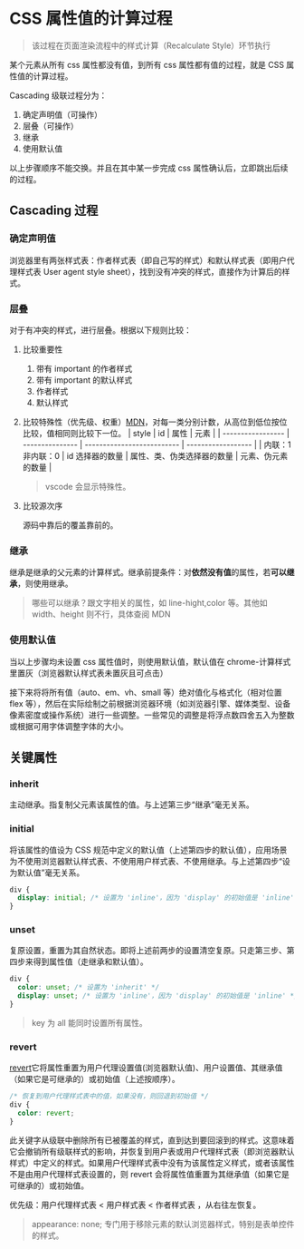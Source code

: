 # CSS 属性值的计算过程

> 该过程在页面渲染流程中的样式计算（Recalculate Style）环节执行

某个元素从所有 css 属性都没有值，到所有 css 属性都有值的过程，就是 CSS 属性值的计算过程。

Cascading 级联过程分为：

1. 确定声明值（可操作）
2. 层叠（可操作）
3. 继承
4. 使用默认值

以上步骤顺序不能交换。并且在其中某一步完成 css 属性确认后，立即跳出后续的过程。

## Cascading 过程

### 确定声明值

浏览器里有两张样式表：作者样式表（即自己写的样式）和默认样式表（即用户代理样式表 User agent style sheet），找到没有冲突的样式，直接作为计算后的样式。

### 层叠

对于有冲突的样式，进行层叠。根据以下规则比较：

1. 比较重要性
   1. 带有 important 的作者样式
   2. 带有 important 的默认样式
   3. 作者样式
   4. 默认样式
2. 比较特殊性（优先级、权重）[MDN](https://developer.mozilla.org/zh-CN/docs/Web/CSS/Specificity)，对每一类分别计数，从高位到低位按位比较，值相同则比较下一位。
   | style | id | 属性 | 元素 |
   | ----------------- | --------------- | -------------------------- | ------------------ |
   | 内联：1 非内联：0 | id 选择器的数量 | 属性、类、伪类选择器的数量 | 元素、伪元素的数量 |

   > vscode 会显示特殊性。

3. 比较源次序

   源码中靠后的覆盖靠前的。

### 继承

继承是继承的父元素的计算样式。继承前提条件：对**依然没有值**的属性，若**可以继承**，则使用继承。

> 哪些可以继承？跟文字相关的属性，如 line-hight,color 等。其他如 width、height 则不行，具体查阅 MDN

### 使用默认值

当以上步骤均未设置 css 属性值时，则使用默认值，默认值在 chrome-计算样式里置灰（浏览器默认样式表未置灰且可点击）

接下来将将所有值（auto、em、vh、small 等）绝对值化与格式化（相对位置 flex 等），然后在实际绘制之前根据浏览器环境（如浏览器引擎、媒体类型、设备像素密度或操作系统）进行一些调整。一些常见的调整是将浮点数四舍五入为整数或根据可用字体调整字体的大小。

## 关键属性

### inherit

主动继承。指复制父元素该属性的值。与上述第三步“继承”毫无关系。

### initial

将该属性的值设为 CSS 规范中定义的默认值（上述第四步的默认值），应用场景为不使用浏览器默认样式表、不使用用户样式表、不使用继承。与上述第四步“设为默认值”毫无关系。

```css
div {
  display: initial; /* 设置为 'inline'，因为 'display' 的初始值是 'inline' */
}
```

### unset

复原设置，重置为其自然状态。即将上述前两步的设置清空复原。只走第三步、第四步来得到属性值（走继承和默认值）。

```css
div {
  color: unset; /* 设置为 'inherit' */
  display: unset; /* 设置为 'inline'，因为 'display' 的初始值是 'inline' */
}
```

> key 为 all 能同时设置所有属性。

### revert

[revert](https://developer.mozilla.org/en-US/docs/Web/CSS/revert)它将属性重置为用户代理设置值(浏览器默认值)、用户设置值、其继承值（如果它是可继承的）或初始值（上述按顺序）。

```css
/* 恢复到用户代理样式表中的值，如果没有，则回退到初始值 */
div {
  color: revert;
}
```

此关键字从级联中删除所有已被覆盖的样式，直到达到要回滚到的样式。这意味着它会撤销所有级联样式的影响，并恢复到用户表或用户代理样式表（即浏览器默认样式）中定义的样式。如果用户代理样式表中没有为该属性定义样式，或者该属性不是由用户代理样式表设置的，则 revert 会将属性值重置为其继承值（如果它是可继承的）或初始值。

优先级：用户代理样式表 < 用户样式表 < 作者样式表 ，从右往左恢复。

> appearance: none; 专门用于移除元素的默认浏览器样式，特别是表单控件的样式。
